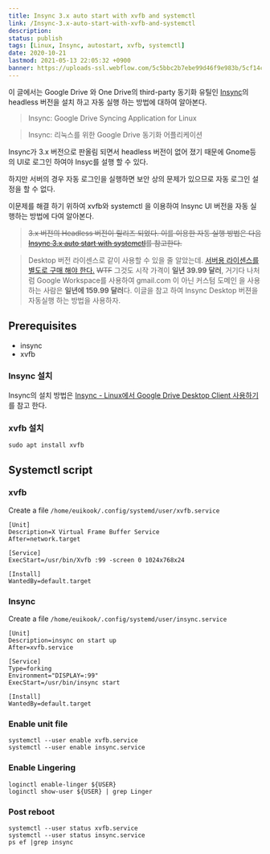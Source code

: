 ```yaml
---
title: Insync 3.x auto start with xvfb and systemctl
link: /Insync-3.x-auto-start-with-xvfb-and-systemctl
description: 
status: publish
tags: [Linux, Insync, autostart, xvfb, systemctl]
date: 2020-10-21
lastmod: 2021-05-13 22:05:32 +0900
banner: https://uploads-ssl.webflow.com/5c5bbc2b7ebe99d46f9e983b/5cf14ca1fb8dd08aa53a2e58_InsyncSignIn.png
---
```


이 글에서는 Google Drive 와 One Drive의 third-party 동기화 유틸인 [Insync](https://www.insynchq.com/)의 headless 버전을 설치 하고 자동 실행 하는 방법에 대하여 알아본다.

> Insync: Google Drive Syncing Application for Linux

> Insync: 리눅스를 위한 Google Drive 동기화 어플리케이션

Insync가 3.x 버전으로 판올림 되면서 headless 버전이 없어 졌기 때문에 Gnome등의 UI로 로그인 하여야 Insyc를 설행 할 수 있다. 

하지만 서버의 경우 자동 로그인을 실행하면 보안 상의 문제가 있으므로 자동 로그인 설정을 할 수 없다. 

이문제를 해결 하기 위하여 xvfb와 systemctl 을 이용하여 Insync UI 버전을 자동 실행하는 방법에 다여 알아본다. 


 > ~~3.x 버전의 Headless 버전이 릴리즈 되었다. 이를 이용한 자동 실행 방법은 다음 [Insync 3.x auto start with systemctl](/posts/insync-3.x-auto-start-with-systemctl)를 참고한다.~~ 

 
 > Desktop 버전 라이센스로 같이 사용할 수 있을 줄 알았는데. [서버용 라이센스를 별도로 구매 해야 한다.](https://www.insynchq.com/pricing/USD?qty=1&tab=server) ~~WTF~~ 그것도 시작 가격이 **일년 39.99 달러**, 거기다 나처럼 Google Workspace를 사용하여 gmail.com 이 아닌 커스텀 도메인 을 사용하는 사람은 **일년에 159.99 달러**다. 이글을 참고 하여 Insync Desktop 버젼을 자동실행 하는 방법을 사용하자. 

## Prerequisites
* insync
* xvfb

### Insync 설치 
Insync의 설치 방법은 [Insync - Linux에서 Google Drive Desktop Client 사용하기](/posts/alternative-google-drive-desktop-client-for-linux)를 참고 한다. 

### xvfb 설치

```
sudo apt install xvfb
```

<!--more-->

## Systemctl script

### xvfb

Create a file `/home/euikook/.config/systemd/user/xvfb.service`
```
[Unit]
Description=X Virtual Frame Buffer Service
After=network.target

[Service]
ExecStart=/usr/bin/Xvfb :99 -screen 0 1024x768x24

[Install]
WantedBy=default.target
```

### Insync

Create a file `/home/euikook/.config/systemd/user/insync.service`
```
[Unit]
Description=insync on start up
After=xvfb.service

[Service]
Type=forking
Environment="DISPLAY=:99"
ExecStart=/usr/bin/insync start

[Install]
WantedBy=default.target
```

### Enable unit file

```
systemctl --user enable xvfb.service
systemctl --user enable insync.service
```


### Enable Lingering
```
loginctl enable-linger ${USER}
loginctl show-user ${USER} | grep Linger
```

### Post reboot
```
systemctl --user status xvfb.service
systemctl --user status insync.service
ps ef |grep insync
```